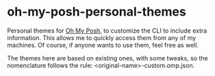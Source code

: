 # oh-my-posh-personal-themes

Personal themes for [Oh My Posh](https://ohmyposh.dev/), to customize the CLI to include extra information. This allows me to quickly access them from any of my machines. Of course, if anyone wants to use them, feel free as well.

The themes here are based on existing ones, with some tweaks, so the nomenclature follows the rule: &lt;original-name&gt;-custom.omp.json.
